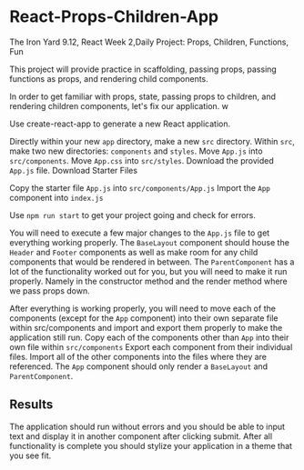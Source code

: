 # React-Props-Children-App
The Iron Yard 9.12, React Week 2,Daily Project: Props, Children, Functions, Fun

This project will provide practice in scaffolding, passing props, passing functions as props, and rendering child components.

In order to get familiar with props, state, passing props to children, and rendering children components, let's fix our application. w

Use create-react-app to generate a new React application.

Directly within your new `app` directory, make a new `src` directory.
Within `src`, make two new directories: `components` and `styles`.
Move `App.js` into `src/components`.
Move `App.css` into `src/styles`.
Download the provided `App.js` file.
Download Starter Files

Copy the starter file `App.js` into `src/components/App.js`
Import the `App` component into `index.js`

Use `npm run start` to get your project going and check for errors.

You will need to execute a few major changes to the `App.js` file to get everything working properly.
The `BaseLayout` component should house the `Header` and `Footer` components as well as make room for any child components that would be rendered in between.
The `ParentComponent` has a lot of the functionality worked out for you, but you will need to make it run properly. Namely in the constructor method and the render method where we pass props down.

After everything is working properly, you will need to move each of the components (except for the `App` component) into their own separate file within src/components and import and export them properly to make the application still run.
Copy each of the components other than `App` into their own file within `src/components`
Export each component from their individual files.
Import all of the other components into the files where they are referenced.
The `App` component should only render a `BaseLayout` and `ParentComponent`.

## Results  
The application should run without errors and you should be able to input text and display it in another component after clicking submit. 
After all functionality is complete you should stylize your application in a theme that you see fit.
